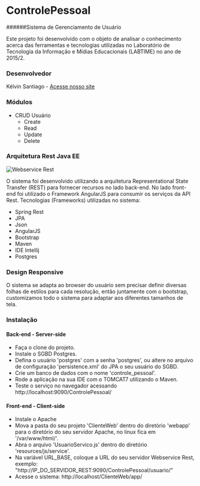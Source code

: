 # ControlePessoal
######Sistema de Gerenciamento de Usuário

Este projeto foi desenvolvido com o objeto de analisar o conhecimento acerca das ferramentas e tecnologias utilizadas no Laboratório de Tecnologia da Informação e Mídias Educacionais (LABTIME) no ano de 2015/2.

### Desenvolvedor
Kélvin Santiago - [Acesse nosso site](http://www.kelvinsantiago.com.br)

### Módulos
* CRUD Usuário
  * Create
  * Read
  * Update
  * Delete

### Arquitetura Rest Java EE
![Webservice Rest](http://d2huq83j2o5dyd.cloudfront.net/spring-mvc-angular/SpringMVCAngular2.jpg)

O sistema foi desenvolvido utilizando a arquitetura Representational State Transfer (REST) para fornecer recursos no lado back-end. No lado front-end foi utilizado o Framework AngularJS para consumir os serviços da API Rest.
Tecnologias (Frameworks) utilizadas no sistema:
- Spring Rest
- JPA
- Json
- AngularJS
- Bootstrap
- Maven
- IDE Intellij
- Postgres

###  Design Responsive
O sistema se adapta ao browser do usuário sem precisar definir diversas folhas de estilos para cada resolução, então juntamente com o bootstrap, customizamos todo o sistema para adaptar aos diferentes tamanhos de tela.

### Instalação 
#### Back-end - Server-side
  * Faça o clone do projeto.
  * Instale o SGBD Postgres.
  * Defina o usuário 'postgres' com a senha 'postgres', ou altere no arquivo de configuração 'persistence.xml' do JPA o seu usuário do SGBD.
  * Crie um banco de dados com o nome 'controle_pessoal'.
  * Rode a aplicação na sua IDE com o TOMCAT7 utilizando o Maven.
  * Teste o serviço no navegador acessando http://localhost:9090/ControlePessoal/

#### Front-end - Client-side
  * Instale o Apache
  * Mova a pasta do seu projeto 'ClienteWeb' dentro do diretório 'webapp' para o diretório do seu servidor Apache, no linux fica em '/var/www/html/'.
  * Abra o arquivo 'UsuarioServico.js' dentro do diretório 'resources/js/service'.
  * Na variável URL_BASE, coloque a URL do seu servidor Webservice Rest, exemplo: "http://IP_DO_SERVIDOR_REST:9090/ControlePessoal/usuario/"
  * Acesse o sistema: http://localhost/ClienteWeb/app/


